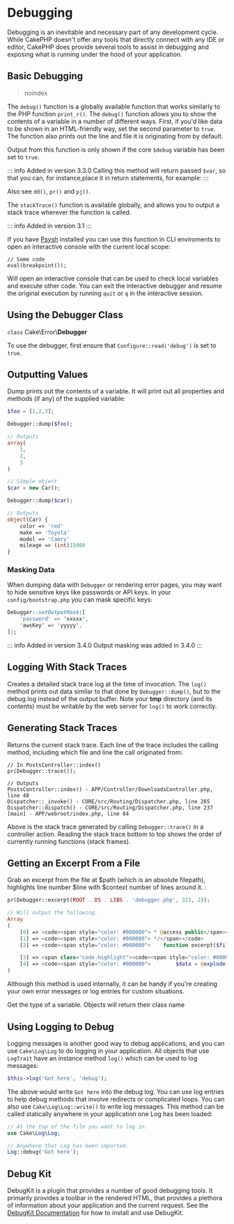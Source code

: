 # Debugging

Debugging is an inevitable and necessary part of any development
cycle. While CakePHP doesn't offer any tools that directly connect
with any IDE or editor, CakePHP does provide several tools to
assist in debugging and exposing what is running under the hood of
your application.

## Basic Debugging

> noindex  

The `debug()` function is a globally available function that works
similarly to the PHP function `print_r()`. The `debug()` function
allows you to show the contents of a variable in a number of
different ways. First, if you'd like data to be shown in an
HTML-friendly way, set the second parameter to `true`. The function
also prints out the line and file it is originating from by
default.

Output from this function is only shown if the core `$debug` variable
has been set to `true`.

::: info Added in version 3.3.0
Calling this method will return passed `$var`, so that you can, for instance,place it in return statements, for example:
:::

Also see `dd()`, `pr()` and `pj()`.

The `stackTrace()` function is available globally, and allows you to output
a stack trace wherever the function is called.

::: info Added in version 3.1
:::

If you have [Psysh](https://psysh.org/) installed you can use this
function in CLI enviroments to open an interactive console with the current
local scope:

``` text
// Some code
eval(breakpoint());
```

Will open an interactive console that can be used to check local variables
and execute other code. You can exit the interactive debugger and resume the
original execution by running `quit` or `q` in the interactive session.

## Using the Debugger Class

`class` Cake\\Error\\**Debugger**

To use the debugger, first ensure that `Configure::read('debug')` is
set to `true`.

## Outputting Values

Dump prints out the contents of a variable. It will print out all
properties and methods (if any) of the supplied variable:

``` php
$foo = [1,2,3];

Debugger::dump($foo);

// Outputs
array(
    1,
    2,
    3
)

// Simple object
$car = new Car();

Debugger::dump($car);

// Outputs
object(Car) {
    color => 'red'
    make => 'Toyota'
    model => 'Camry'
    mileage => (int)15000
}
```

### Masking Data

When dumping data with `Debugger` or rendering error pages, you may want to
hide sensitive keys like passwords or API keys. In your `config/bootstrap.php`
you can mask specific keys:

``` css
Debugger::setOutputMask([
    'password' => 'xxxxx',
    'awsKey' => 'yyyyy',
]);
```

::: info Added in version 3.4.0
Output masking was added in 3.4.0
:::

## Logging With Stack Traces

Creates a detailed stack trace log at the time of invocation. The
`log()` method prints out data similar to that done by
`Debugger::dump()`, but to the debug.log instead of the output
buffer. Note your **tmp** directory (and its contents) must be
writable by the web server for `log()` to work correctly.

## Generating Stack Traces

Returns the current stack trace. Each line of the trace includes
the calling method, including which file and line the call
originated from:

``` text
// In PostsController::index()
pr(Debugger::trace());

// Outputs
PostsController::index() - APP/Controller/DownloadsController.php, line 48
Dispatcher::_invoke() - CORE/src/Routing/Dispatcher.php, line 265
Dispatcher::dispatch() - CORE/src/Routing/Dispatcher.php, line 237
[main] - APP/webroot/index.php, line 84
```

Above is the stack trace generated by calling `Debugger::trace()` in
a controller action. Reading the stack trace bottom to top shows
the order of currently running functions (stack frames).

## Getting an Excerpt From a File

Grab an excerpt from the file at \$path (which is an absolute
filepath), highlights line number \$line with \$context number of
lines around it. :

``` php
pr(Debugger::excerpt(ROOT . DS . LIBS . 'debugger.php', 321, 2));

// Will output the following.
Array
(
    [0] => <code><span style="color: #000000"> * @access public</span></code>
    [1] => <code><span style="color: #000000"> */</span></code>
    [2] => <code><span style="color: #000000">    function excerpt($file, $line, $context = 2) {</span></code>

    [3] => <span class="code-highlight"><code><span style="color: #000000">        $data = $lines = array();</span></code></span>
    [4] => <code><span style="color: #000000">        $data = @explode("\n", file_get_contents($file));</span></code>
)
```

Although this method is used internally, it can be handy if you're
creating your own error messages or log entries for custom
situations.

Get the type of a variable. Objects will return their class name

## Using Logging to Debug

Logging messages is another good way to debug applications, and you can use
`Cake\Log\Log` to do logging in your application. All objects that
use `LogTrait` have an instance method `log()` which can be used
to log messages:

``` php
$this->log('Got here', 'debug');
```

The above would write `Got here` into the debug log. You can use log entries
to help debug methods that involve redirects or complicated loops. You can also
use `Cake\Log\Log::write()` to write log messages. This method can be called
statically anywhere in your application one Log has been loaded:

``` php
// At the top of the file you want to log in.
use Cake\Log\Log;

// Anywhere that Log has been imported.
Log::debug('Got here');
```

## Debug Kit

DebugKit is a plugin that provides a number of good debugging tools. It
primarily provides a toolbar in the rendered HTML, that provides a plethora of
information about your application and the current request. See the [DebugKit
Documentation](https://book.cakephp.org/debugkit/) for how to install and use
DebugKit.
